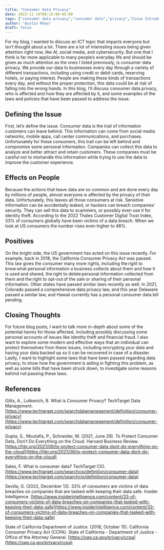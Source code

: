 ```yaml
---
title: "Consumer Data Privacy"
date: 2023-11-14T08:15:00-05:00
tags: ["consumer data privacy","consumer data","privacy","Issue Introduction"]
author: "Austin Rhea"
draft: false
---
```


For my blog, I wanted to discuss an ICT topic that impacts everyone but isn’t thought about a lot. There are a lot of interesting issues being given attention right now, like AI, social media, and cybersecurity. But one that I think is far more applicable to many people’s everyday life and should be given as much attention as the ones I listed previously, is consumer data privacy. We provide our data to businesses every day through a variety of different transactions, including using credit or debit cards, reserving hotels, or paying interest. People are making these kinds of transactions every day, and without the proper protection, this data could be at risk of falling into the wrong hands. In this blog, I’ll discuss consumer data privacy, who is affected and how they are affected by it, and some examples of the laws and policies that have been passed to address the issue.  

## Defining the Issue
First, let’s define the issue. Consumer data is the trail of information customers can leave behind. This information can come from social media networks, mobile apps, call center communications, and purchases. Unfortunately for these consumers, this trail can be left behind and compromise some personal information. Companies can collect this data to analyze and better attract and retain customers. These companies must be careful not to mishandle this information while trying to use the data to improve the customer experience.  

## Effects on People
Because the actions that leave data are so common and are done every day by millions of people, almost everyone is affected by the privacy of their data. Unfortunately, this leaves all those consumers at risk. Sensitive information can be accidentally leaked, or hackers can breach companies’ security. They can sell this data to scammers, or possibly even use it for identity theft. According to the 2022 Thales Customer Digital Trust Index, 33% of consumers globally have been victims of a data breach. When we look at US consumers the number rises even higher to 48%. 

## Positives
On the bright side, the US government has acted on this issue recently. For example, back in 2018, the California Consumer Privacy Act was passed. This law gives the consumer many more rights, including the right to know what personal information a business collects about them and how it is used and shared, the right to delete personal information collected from them and the right to opt-out of the sale or sharing of their personal information. Other states have passed similar laws recently as well. In 2021, Colorado passed a comprehensive data privacy law, and this year Delaware passed a similar law, and Hawaii currently has a personal consumer data bill pending.  

## Closing Thoughts
For future blog posts, I want to talk more in-depth about some of the potential harms for those affected, including possibly discussing some personal accounts of issues like identity theft and financial fraud. I also want to explore some modern and effective ways that an individual can protect themselves from these issues, including encrypting your data and having your data backed up so it can be recovered in case of a disaster. Lastly, I want to highlight some laws that have been passed regarding data privacy, to show how the government is aiding in fighting this problem, as well as some bills that have been struck down, to investigate some reasons behind not passing these laws.


## References
Gillis, A., Lutkevich, B. What is Consumer Privacy? TechTarget Data Management. [https://www.techtarget.com/searchdatamanagement/definition/consumer-privacy](https://www.techtarget.com/searchdatamanagement/definition/consumer-privacy)

Gupta, S., Moutafis, P., Schneider, M. (2021, June 29). To Protect Consumer Data, Don’t Do Everything on the Cloud. Harvard Business Review. [https://hbr.org/2021/06/to-protect-consumer-data-dont-do-everything-on-the-cloud](https://hbr.org/2021/06/to-protect-consumer-data-dont-do-everything-on-the-cloud)

Sales, F. What is consumer data? TechTarget CIO. [https://www.techtarget.com/searchcio/definition/consumer-data](https://www.techtarget.com/searchcio/definition/consumer-data)

Sevilla, G. (2022, December 13). 33% of consumers are victims of data breaches on companies that are tasked with keeping their data safe. Insider Intelligence. [https://www.insiderintelligence.com/content/33-of-consumers-victims-of-data-breaches-on-companies-that-tasked-with-keeping-their-data-safe](https://www.insiderintelligence.com/content/33-of-consumers-victims-of-data-breaches-on-companies-that-tasked-with-keeping-their-data-safe)

State of California Department of Justice. (2018, October 15). California Consumer Privacy Act (CCPA). State of California - Department of Justice - Office of the Attorney General. [https://oag.ca.gov/privacy/ccpa](https://oag.ca.gov/privacy/ccpa)